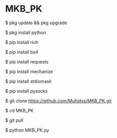 # MKB_PK


$ pkg update && pkg upgrade

$ pkg install python

$ pip install rich

$ pip install bs4

$ pip install requests

$ pip install mechanize

$ pip install stdiomask

$ pip install pysocks

$ git clone https://github.com/Muhidss/MKB_PK.git

$ cd MKB_PK

$ git pull

$ python MKB_PK.py
